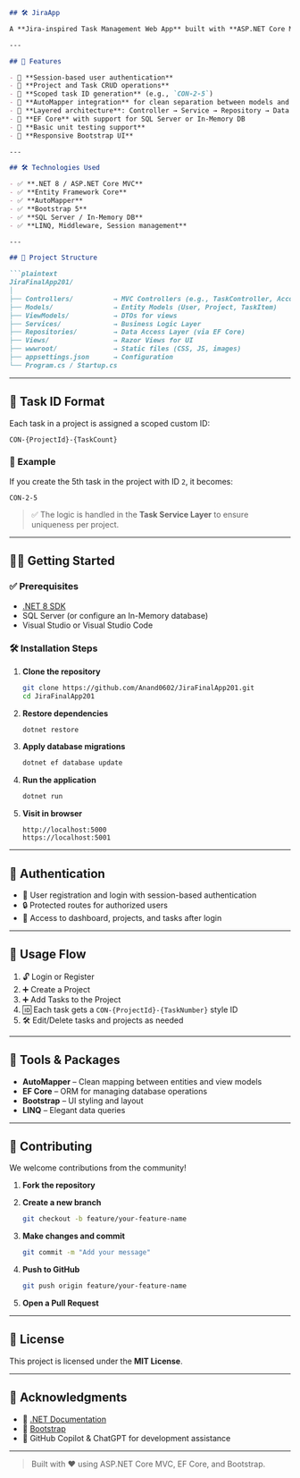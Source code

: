  

````markdown
## 🛠️ JiraApp

A **Jira-inspired Task Management Web App** built with **ASP.NET Core MVC**, **Entity Framework Core**, and **AutoMapper**. This application enables users to manage projects and tasks with unique, scoped identifiers (`CON-2-5`), and is structured with a clean, scalable architecture.

---

## 🚀 Features

- 🔐 **Session-based user authentication**
- 📁 **Project and Task CRUD operations**
- 🧮 **Scoped task ID generation** (e.g., `CON-2-5`)
- 🔄 **AutoMapper integration** for clean separation between models and views
- 🧱 **Layered architecture**: Controller → Service → Repository → Data
- 💾 **EF Core** with support for SQL Server or In-Memory DB
- 🧪 **Basic unit testing support**
- 🎨 **Responsive Bootstrap UI**

---

## 🛠️ Technologies Used

- ✅ **.NET 8 / ASP.NET Core MVC**
- ✅ **Entity Framework Core**
- ✅ **AutoMapper**
- ✅ **Bootstrap 5**
- ✅ **SQL Server / In-Memory DB**
- ✅ **LINQ, Middleware, Session management**

---

## 📁 Project Structure

```plaintext
JiraFinalApp201/
│
├── Controllers/          → MVC Controllers (e.g., TaskController, AccountController)
├── Models/               → Entity Models (User, Project, TaskItem)
├── ViewModels/           → DTOs for views
├── Services/             → Business Logic Layer
├── Repositories/         → Data Access Layer (via EF Core)
├── Views/                → Razor Views for UI
├── wwwroot/              → Static files (CSS, JS, images)
├── appsettings.json      → Configuration
└── Program.cs / Startup.cs
````

---

## 🔢 Task ID Format

Each task in a project is assigned a scoped custom ID:

```text
CON-{ProjectId}-{TaskCount}
```

### 📌 Example

If you create the 5th task in the project with ID `2`, it becomes:

```text
CON-2-5
```

> ✅ The logic is handled in the **Task Service Layer** to ensure uniqueness per project.

---

## 🧑‍💻 Getting Started

### ✅ Prerequisites

* [.NET 8 SDK](https://dotnet.microsoft.com/en-us/download/dotnet/8.0)
* SQL Server (or configure an In-Memory database)
* Visual Studio or Visual Studio Code

### 🛠️ Installation Steps

1. **Clone the repository**

   ```bash
   git clone https://github.com/Anand0602/JiraFinalApp201.git
   cd JiraFinalApp201
   ```

2. **Restore dependencies**

   ```bash
   dotnet restore
   ```

3. **Apply database migrations**

   ```bash
   dotnet ef database update
   ```

4. **Run the application**

   ```bash
   dotnet run
   ```

5. **Visit in browser**

   ```
   http://localhost:5000
   https://localhost:5001
   ```

---

## 🔐 Authentication

* 🧾 User registration and login with session-based authentication
* 🔒 Protected routes for authorized users
* 📂 Access to dashboard, projects, and tasks after login

---

## 📌 Usage Flow

1. 🔓 Login or Register
2. ➕ Create a Project
3. ➕ Add Tasks to the Project
4. 🆔 Each task gets a `CON-{ProjectId}-{TaskNumber}` style ID
5. 🛠️ Edit/Delete tasks and projects as needed

---

## 🧰 Tools & Packages

* **AutoMapper** – Clean mapping between entities and view models
* **EF Core** – ORM for managing database operations
* **Bootstrap** – UI styling and layout
* **LINQ** – Elegant data queries

---

## 🤝 Contributing

We welcome contributions from the community!

1. **Fork the repository**
2. **Create a new branch**

   ```bash
   git checkout -b feature/your-feature-name
   ```
3. **Make changes and commit**

   ```bash
   git commit -m "Add your message"
   ```
4. **Push to GitHub**

   ```bash
   git push origin feature/your-feature-name
   ```
5. **Open a Pull Request**

---

## 📜 License

This project is licensed under the **MIT License**.

---

## 🙏 Acknowledgments

* 📘 [.NET Documentation](https://learn.microsoft.com/en-us/dotnet/)
* 🎨 [Bootstrap](https://getbootstrap.com/)
* 🤖 GitHub Copilot & ChatGPT for development assistance

---

> Built with ❤️ using ASP.NET Core MVC, EF Core, and Bootstrap.

```

 
